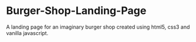 # Burger-Shop-Landing-Page
A landing page for an imaginary burger shop created using html5, css3 and vanilla javascript.
